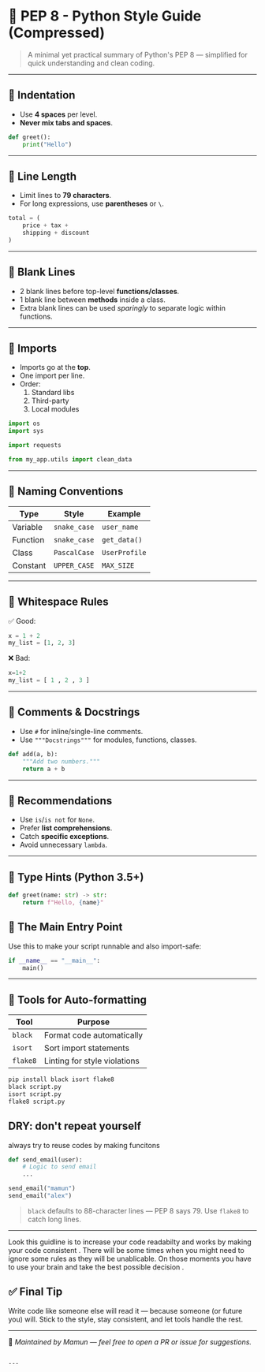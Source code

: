 
# 🐍 PEP 8 - Python Style Guide (Compressed)

> A minimal yet practical summary of Python's PEP 8 — simplified for quick understanding and clean coding.

---

## 🔹 Indentation
- Use **4 spaces** per level.
- **Never mix tabs and spaces**.

```python
def greet():
    print("Hello")
```

---

## 🔹 Line Length
- Limit lines to **79 characters**.
- For long expressions, use **parentheses** or `\`.

```python
total = (
    price + tax +
    shipping + discount
)
```

---

## 🔹 Blank Lines
- 2 blank lines before top-level **functions/classes**.
- 1 blank line between **methods** inside a class.
- Extra blank lines can be used *sparingly* to separate logic within functions.


---

## 🔹 Imports
- Imports go at the **top**.
- One import per line.
- Order:
  1. Standard libs
  2. Third-party
  3. Local modules

```python
import os
import sys

import requests

from my_app.utils import clean_data
```

---

## 🔹 Naming Conventions

| Type       | Style        | Example         |
|------------|--------------|-----------------|
| Variable   | `snake_case` | `user_name`     |
| Function   | `snake_case` | `get_data()`    |
| Class      | `PascalCase` | `UserProfile`   |
| Constant   | `UPPER_CASE` | `MAX_SIZE`      |

---

## 🔹 Whitespace Rules
✅ Good:
```python
x = 1 + 2
my_list = [1, 2, 3]
```

❌ Bad:
```python
x=1+2
my_list = [ 1 , 2 , 3 ]
```

---

## 🔹 Comments & Docstrings
- Use `#` for inline/single-line comments.
- Use `"""Docstrings"""` for modules, functions, classes.

```python
def add(a, b):
    """Add two numbers."""
    return a + b
```

---

## 🔹 Recommendations
- Use `is`/`is not` for `None`.
- Prefer **list comprehensions**.
- Catch **specific exceptions**.
- Avoid unnecessary `lambda`.

---

## 🔹 Type Hints (Python 3.5+)
```python
def greet(name: str) -> str:
    return f"Hello, {name}"
```
## 🔹 The Main Entry Point

Use this to make your script runnable and also import-safe:

```python
if __name__ == "__main__":
    main()
```
---

## 🔹 Tools for Auto-formatting

| Tool     | Purpose                        |
|----------|--------------------------------|
| `black`  | Format code automatically      |
| `isort`  | Sort import statements         |
| `flake8` | Linting for style violations   |

```bash
pip install black isort flake8
black script.py
isort script.py
flake8 script.py
```
## DRY: don't repeat yourself
always try to reuse codes by making funcitons

```python
def send_email(user):
    # Logic to send email
    ...

send_email("mamun")
send_email("alex")

```

> `black` defaults to 88-character lines — PEP 8 says 79. Use `flake8` to catch long lines.

---
Look this guidline is to increase your code readabilty and works by making your code consistent . There will be some times when you might need to ignore some rules as they will be unablicable. On those moments you have to use your brain and take the best possible decision . 

## ✅ Final Tip
Write code like someone else will read it — because someone (or future you) will. Stick to the style, stay consistent, and let tools handle the rest.

---

🧠 _Maintained by Mamun — feel free to open a PR or issue for suggestions._
```

---
